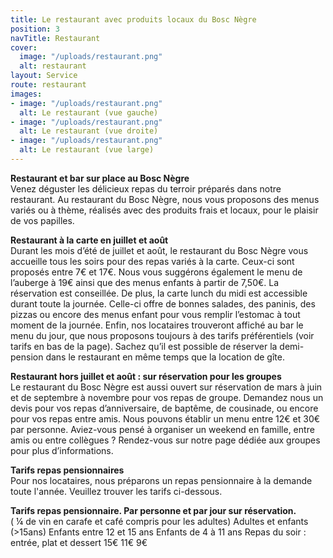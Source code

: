 ```yaml
---
title: Le restaurant avec produits locaux du Bosc Nègre
position: 3
navTitle: Restaurant
cover:
  image: "/uploads/restaurant.png"
  alt: restaurant
layout: Service
route: restaurant
images:
- image: "/uploads/restaurant.png"
  alt: Le restaurant (vue gauche)
- image: "/uploads/restaurant.png"
  alt: Le restaurant (vue droite)
- image: "/uploads/restaurant.png"
  alt: Le restaurant (vue large)
---
```


**Restaurant et bar sur place au Bosc Nègre**  
Venez déguster les délicieux repas du terroir préparés dans notre restaurant.  Au restaurant du Bosc Nègre, nous vous proposons des menus variés ou à thème, réalisés avec des produits frais et locaux, pour le plaisir de vos papilles.

**Restaurant à la carte en juillet et août**  
Durant les mois d’été de juillet et août, le restaurant du Bosc Nègre vous accueille tous les soirs pour des repas variés à la carte. Ceux-ci sont proposés entre 7€ et 17€. Nous vous suggérons également le menu de l’auberge à 19€ ainsi que des menus enfants à partir de 7,50€. La réservation est conseillée.
De plus, la carte lunch du midi est accessible durant toute la journée. Celle-ci offre de bonnes salades, des paninis, des pizzas ou encore des menus enfant pour vous remplir l’estomac à tout moment de la journée.
Enfin, nos locataires trouveront affiché au bar le menu du jour, que nous proposons toujours à des tarifs préférentiels (voir tarifs en bas de la page). Sachez qu’il est possible de réserver la demi-pension dans le restaurant en même temps que la location de gîte.

**Restaurant hors juillet et août : sur réservation pour les groupes**  
Le restaurant du Bosc Nègre est aussi ouvert sur réservation de mars à juin et de septembre à novembre pour vos repas de groupe. Demandez nous un devis pour vos repas d’anniversaire, de baptême, de cousinade, ou encore pour vos repas entre amis. Nous pouvons établir un menu entre 12€ et 30€ par personne.
Aviez-vous pensé à organiser un weekend en famille, entre amis ou entre collègues ? Rendez-vous sur notre page dédiée aux groupes pour plus d’informations.

**Tarifs repas pensionnaires**  
Pour nos locataires, nous préparons un repas pensionnaire à la demande toute l'année. Veuillez trouver les tarifs ci-dessous.

**Tarifs repas pensionnaire. Par personne et par jour sur réservation.**  
( ¼ de vin en carafe et café compris pour les adultes)        Adultes et enfants (>15ans)        Enfants entre 12 et 15 ans        Enfants de 4 à 11 ans
Repas du soir : entrée, plat et dessert         15€        11€        9€
